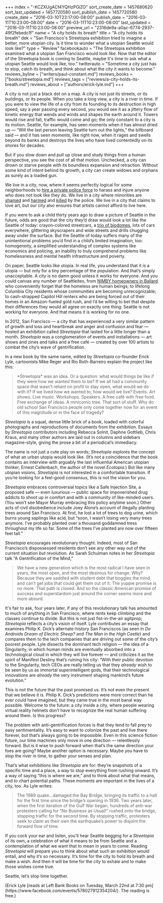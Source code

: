 +++
index = "-KCZXUgACf4YQHzPGiZO"
sort_create_date = 1457680620
sort_last_updated = 1457720580
sort_publish_date = 1457720580
create_date = "2016-03-10T23:17:00-08:00"
publish_date = "2016-03-11T10:23:00-08:00"
date = "2016-03-11T10:23:00-08:00"
last_updated = "2016-03-11T10:23:00-08:00"
preview_url = "2316de9a-a0ac-6774-2937-49f2febedc1f"
name = "A city holds its breath"
title = "A city holds its breath"
dek = "San Francisco's Streetopia exhibition tried to imagine a better, more utopian city.  Is it time to wonder what a utopian Seattle  would look like?"
type = "Review"
facebookauto = "The Streetopia exhibition examined what a utopian San Francisco would look like. Now that the editor of the Streetopia book is coming to Seattle, maybe it's time to ask what a utopian Seattle would look like, too."
twitterauto = "Sometime a city just has to stop, catch its breath, and think about what the city it wants to become."
reviews_byline = ["writers/paul-constant.md"]
reviews_books = ["books/streetopia.md"]
reviews_tags = ["reviews/a-city-holds-its-breath.md"]
reviews_about = ["authors/erick-lyle.md"]
+++

A city is not just a black dot on a map. A city is not just its streets, or its buildings, or its people.  When you take a long view, a city is a river in time. If you were to view the life of a city from its founding to its destruction in high speed, say a year passing every second, you would see it as a jittery flow of kinetic energy that wends and winds and shapes the earth around it. Towers would rise and fall, traffic would come and go; the only constant to a city is its motion. Seattle, for example, has seen moments when it has almost dried up — “Will the last person leaving Seattle turn out the lights,” the billboard said — and it has seen moments, like right now, when it rages and swells beyond its banks and destroys the lives who have lived contentedly on its shores for decades. 

But if you slow down and pull up close and study things from a human perspective, you see the cost of all that motion. Unchecked, a city can drown or starve people with its boundless expansion and retraction. Without some kind of intent behind its growth, a city can create widows and orphans as surely as a loaded gun.

We live in a city, now, where it seems perfectly logical for some neighborhoods to [hire a private police force](http://thecisforcrank.com/2016/03/04/magnolia-resident-pepper-sprayed-by-private-security-guard/) to harass and injure anyone who does not look like they do. We live in a city where minorities are [shamed](http://slog.thestranger.com/slog/archives/2015/01/28/seattle-police-jailed-elderly-man-for-walking-in-seattle-while-black) and [harmed](http://thinkprogress.org/politics/2010/05/11/96270/seattle-police-mexican/) and [killed](https://en.wikipedia.org/wiki/Shooting_of_John_T._Williams) by the police. We live in a city that claims to love art, but our city also ensures that artists cannot afford to live here.

If you were to ask a child thirty years ago to draw a picture of Seattle in the future, odds are good that the city they’d draw would look a lot like the Seattle of today: crayon-colored streetcars, a [trio of biodomes](http://www.theverge.com/2013/10/24/5023454/amazon-giant-biodome-design-board-approval), lots of cars everywhere, glittering skyscrapers and wide streets and drills chugging away under the surface. But the Seattle of today suffers many of the unintentional problems you’d find in a child’s limited imagination, too: homogeneity, a simplified understanding of complex systems like economics and policing, an inability to truly comprehend problems like homelessness and mental health infrastructure and poverty. 

On paper, Seattle looks like utopia. In real life, you understand that it *is* a utopia — but only for a tiny percentage of the population. And that’s simply unacceptable. A city is no damn good unless it works for everyone. And you could canvas any number of Seattleites, from [NIMBY homeowners in Ballard](http://seattlish.com/post/131236804331/ballard-nimbys-are-not-happy-that-obrien-murray) who conveniently forget that the homeless are human beings; to lifelong Columbia City residents whose communities are becoming unrecognizable; to cash-strapped Capitol Hill renters who are being forced out of their homes in an Amazon-fueled gold rush, and I’d be willing to bet that despite their differences they would all agree on exactly one thing: Seattle is not working for everyone. And that means it is working for no one.

<div class="break"></div>

In 2012, San Francisco — a city that has experienced a very similar pattern of growth and loss and heartbreak and anger and confusion and fear — hosted an exhibition called *Streetopia* that lasted for a little longer than a month. *Streetopia* was a conglomeration of events and installations — art shows and zines and talks and a free café — created by over 100 artists to combat the city’s wave of gentrification. 

In a new book by the same name, edited by *Streetopia* co-founder Erick Lyle, cartoonists Mike Reger and Rio Roth-Barreiro explain the project like this: 

<blockquote>*Streetopia* was an idea. Or a question: what would things be like if they were how we wanted them to be? If we all had a community space that wasn’t reliant on profit to stay open, what would we do with it? If we lived how we wanted to, how would we live? Events. Art shows. Live music. Workshops. Speakers. A free café with free food. Free exchange of ideas. A minicomic tree. That sort of stuff. Why do old school San Francisco people only come together now for an event of this magnitude or in the face of tragedy?</blockquote>

*Streetopia* is a squat, dense little brick of a book, loaded with colorful photographs and reproductions of documents from the exhibition. Essays by *Streetopia* contributors including Rebecca Solnit, Daphne Gottlieb, Chris Kraus, and many other authors are laid out in columns and sidebars magazine-style, giving the prose a bit of a periodical’s immediacy.

The name is not just a cute play on words; *Streetopia* explores the concept of what an urban utopia would look like. (It’s not a coincidence that the book contains an interview with arguably the last influential American utopian thinker, Ernest Callenbach, the author of the novel *Ecotopia*.) But like many utopian visions, *Streetopia* is not interested in a comfortable transition. If you’re looking for a feel-good consensus, this is not the vision for you.

*Streetopia* embraces controversial topics like a Safe Injection Site, a proposed safe — even luxurious — public space for impoverished drug addicts to shoot up in comfort and with a community of like-minded users. (You won’t see Mayor Murray embracing this policy anytime soon.) Other acts of civil disobedience include Joey Alone’s account of illegally planting trees around San Francisco. At first, he lost a lot of trees to dog urine, which burns young saplings like acid, but “soon, I wasn’t losing very many trees anymore. I’ve probably planted over a thousand goddamned tress throughout my life so far. Some of the trees I’ve planted are now over fifteen feet tall.”

*Streetopia* encourages revolutionary thought. Indeed, most of San Francisco’s dispossessed residents don’t see any other way out of the current situation *but* revolution. As Sarah Schulman notes in her *Streetopia* talk “A Gentrification of the Mind,”

<blockquote>We have a new generation which is the most radical I have seen in years, the most open, and the most desirous for change. Why? Because they are saddled with student debt that boggles the mind, and can’t get jobs that could get them out of it. The yuppie promise is no more. That path is closed. And so the classic American promise of success and superstardom just around the corner seems more and more absurd.</blockquote>

It's fair to ask, four years later, if any of this revolutionary talk has amounted to much of anything in San Francisco, where rents keep climbing and the classes continue to divide. But this is not just fist-in-the-air agitprop; *Streetopia* reflects a city’s vision of itself. Lyle contributes an essay that examines Philip K. Dick’s alternate-history San Franciscos (as seen in *Do Androids Dream of Electric Sheep?* and *The Man in the High Castle*) and compares them to the tech companies that are driving out some of the city’s poorest people. Lyle dissects the dominant tech religion — the idea of a Singularity, in which human minds are eventually absorbed into a technological cloud in which they will live forever — and criticizes it as the spirit of Manifest Destiny that’s ruining his city: “With their public devotion to the Singularity, tech CEOs are really telling us that they *already* wish to be seen by us as immortal superintelligent gods, that their technological innovations are *already* the very instrument shaping mankind’s future evolution.”

This is not the future that the past promised us. It’s not even the present that we believe it is. Philip K. Dick’s predictions were more correct than he ever could have imagined, but they came true in the most banal way possible. Welcome to the future: a city inside a city, where people wearing virtual reality helmets don’t have to recognize the real human suffering around them. Is this progress?

<div class="break"></div>

The problem with anti-gentrification forces is that they tend to fall prey to easy sentimentality. It’s easy to want to colonize the past and live there forever, but that’s always going to be impossible. Even in this science fiction future, our time machines only move in one direction — relentlessly forward. But is it wise to push forward when that’s the same direction your foes are going? Maybe another option is necessary. Maybe you have to stop the river in time, to gather your senses and plan.

That’s what exhibitions like *Streetopia* are for: they’re snapshots of a specific time and a place, a way to stop everything from rushing onward. It’s a way of saying “this is where we are,” and to think about what that means, and to chart potential paths. These moments are important in the lives of a city, too. As Lyle writes:

<blockquote>The 1989 quake…damaged the Bay Bridge, bringing its traffic to a halt for the first time since the bridge’s opening in 1936. Two years later, when the first iteration of the Gulf War began, hundreds of anti-war protesters calling for “No Business as Usual!” rushed onto the bridge, stopping traffic for the second time. By stopping traffic, protesters seek to claim as their own the earthquake’s power to disjoint the forward flow of time.</blockquote>

If you cock your ear and listen, you’ll hear Seattle begging for a *Streetopia* of its own, a celebration of what it means to be from Seattle and a contemplation of what we want that to mean in years to come. Reading *Streetopia* will prepare you to think about what such an exhibition would entail, and why it’s so necessary. It’s time for the city to hold its breath and make a wish. And then it will be time for the city to exhale and to make those wishes come true. 

Seattle, let’s stop time together.

<p class="footer">(Erick Lyle [reads at Left Bank Books on Tuesday, March 22nd at 7:30 pm](https://www.facebook.com/events/578027912354204/). The reading is free.)</p>
